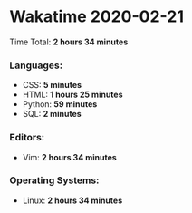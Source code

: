 # Wakatime 2020-02-21

Time Total: **2 hours 34 minutes**

### Languages:
- CSS: **5 minutes** 
- HTML: **1 hours 25 minutes** 
- Python: **59 minutes** 
- SQL: **2 minutes** 

### Editors:
- Vim: **2 hours 34 minutes** 

### Operating Systems:
- Linux: **2 hours 34 minutes** 

